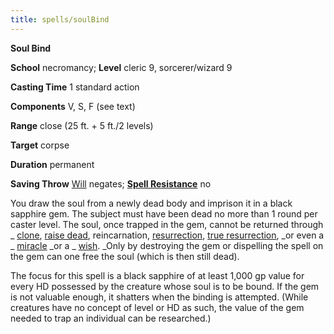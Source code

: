 ```yaml
---
title: spells/soulBind
---
```

 **Soul Bind**

**School** necromancy; **Level** cleric 9, sorcerer/wizard 9

**Casting Time** 1 standard action

**Components** V, S, F (see text)

**Range** close (25 ft. + 5 ft./2 levels)

**Target** corpse

**Duration** permanent

**Saving Throw** [Will](../combat#_will) negates; **[Spell Resistance](../glossary#_spell-resistance)** no

You draw the soul from a newly dead body and imprison it in a black sapphire gem. The subject must have been dead no more than 1 round per caster level. The soul, once trapped in the gem, cannot be returned through _ [clone](clone#_clone), [raise dead](raiseDead#_raise-dead), reincarnation, [resurrection](resurrection#_resurrection), [true resurrection](trueResurrection#_true-resurrection), _or even a _ [miracle](miracle#_miracle) _or a _ [wish](wish#_wish). _Only by destroying the gem or dispelling the spell on the gem can one free the soul (which is then still dead).

The focus for this spell is a black sapphire of at least 1,000 gp value for every HD possessed by the creature whose soul is to be bound. If the gem is not valuable enough, it shatters when the binding is attempted. (While creatures have no concept of level or HD as such, the value of the gem needed to trap an individual can be researched.)

